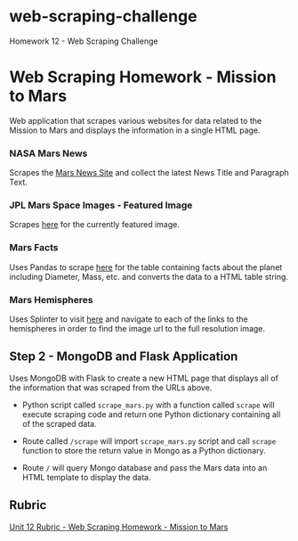 # web-scraping-challenge
Homework 12 - Web Scraping Challenge

# Web Scraping Homework - Mission to Mars
Web application that scrapes various websites for data related to the Mission to Mars and displays the information in a single HTML page.

### NASA Mars News
Scrapes the [Mars News Site](https://redplanetscience.com/) and collect the latest News Title and Paragraph Text.

### JPL Mars Space Images - Featured Image
Scrapes [here](https://spaceimages-mars.com) for the currently featured image.

### Mars Facts
Uses Pandas to scrape [here](https://galaxyfacts-mars.com) for the table containing facts about the planet including Diameter, Mass, etc. and converts the data to a HTML table string.

### Mars Hemispheres
Uses Splinter to visit [here](https://marshemispheres.com/) and navigate to each of the links to the hemispheres in order to find the image url to the full resolution image.

## Step 2 - MongoDB and Flask Application
Uses MongoDB with Flask to create a new HTML page that displays all of the information that was scraped from the URLs above.

* Python script called `scrape_mars.py` with a function called `scrape` will execute scraping code and return one Python dictionary containing all of the scraped data.

* Route called `/scrape` will import `scrape_mars.py` script and call `scrape` function to store the return value in Mongo as a Python dictionary.

* Route `/` will query Mongo database and pass the Mars data into an HTML template to display the data.

## Rubric
[Unit 12 Rubric - Web Scraping Homework - Mission to Mars](https://docs.google.com/document/d/1paGEIFS5yp2VQu6G8F45B4uj1t1t29zL73KEQrD0xpo/edit?usp=sharing)